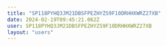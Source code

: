 ```yaml
---
title: "SP118PYHQ3JM21DBSFPEZHYZS9F10DRHHXWRZ27XB"
date: 2024-02-19T09:45:21.062Z
user: SP118PYHQ3JM21DBSFPEZHYZS9F10DRHHXWRZ27XB
layout: "users"
---
```

    